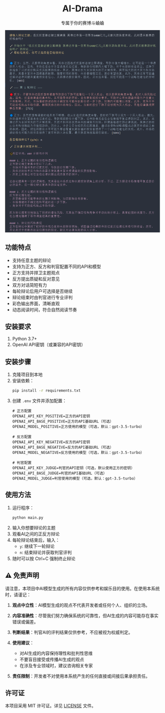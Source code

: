 <h1 align="center"> AI-Drama </h1>
<p align="center">专属于你的赛博斗蛐蛐</p>

![](docs/static/example.png)

## 功能特点

- 支持任意主题的辩论
- 支持为正方、反方和判官配置不同的API和模型
- 正方支持并捍卫主题观点
- 反方提出质疑和反对意见
- 双方对话简短有力
- 每轮辩论后用户可选择是否继续
- 辩论结束时由判官进行专业评判
- 彩色输出界面，清晰直观
- 动态阅读时间，符合自然阅读节奏

## 安装要求

1. Python 3.7+
2. OpenAI API密钥（或兼容的API密钥）

## 安装步骤

1. 克隆项目到本地
2. 安装依赖：
   ```bash
   pip install -r requirements.txt
   ```
3. 创建 `.env` 文件并添加配置：
   ```
   # 正方配置
   OPENAI_API_KEY_POSITIVE=正方的API密钥
   OPENAI_API_BASE_POSITIVE=正方的API基础URL（可选）
   OPENAI_MODEL_POSITIVE=正方使用的模型（可选，默认：gpt-3.5-turbo）

   # 反方配置
   OPENAI_API_KEY_NEGATIVE=反方的API密钥
   OPENAI_API_BASE_NEGATIVE=反方的API基础URL（可选）
   OPENAI_MODEL_NEGATIVE=反方使用的模型（可选，默认：gpt-3.5-turbo）

   # 判官配置
   OPENAI_API_KEY_JUDGE=判官的API密钥（可选，默认使用正方的密钥）
   OPENAI_API_BASE_JUDGE=判官的API基础URL（可选）
   OPENAI_MODEL_JUDGE=判官使用的模型（可选，默认：gpt-3.5-turbo）
   ```

## 使用方法

1. 运行程序：
   ```bash
   python main.py
   ```
2. 输入你想要辩论的主题
3. 观看AI之间的正反方辩论
4. 每轮辩论结束后，输入：
   - `y`: 继续下一轮辩论
   - `n`: 结束辩论并获取判官评判
5. 随时可以按 Ctrl+C 强制终止辩论

## ⚠️ 免责声明

请注意，本项目中AI模型生成的所有内容仅供参考和娱乐目的使用。在使用本系统时，请谨记：

1. **观点中立性**：AI模型生成的观点不代表开发者或任何个人、组织的立场。

2. **内容准确性**：尽管我们努力确保系统的可靠性，但AI生成的内容可能存在事实错误或偏差。

3. **判断结果**：判官AI的评判结果仅供参考，不应被视为权威判定。

4. **使用建议**：
   - 对AI生成的内容保持理性和批判性思维
   - 不要盲目接受或传播AI生成的观点
   - 在涉及专业领域时，建议咨询相关专家

5. **责任限制**：开发者不对使用本系统产生的任何直接或间接后果承担责任。

## 许可证

本项目采用 MIT 许可证。详见 [LICENSE](LICENSE) 文件。